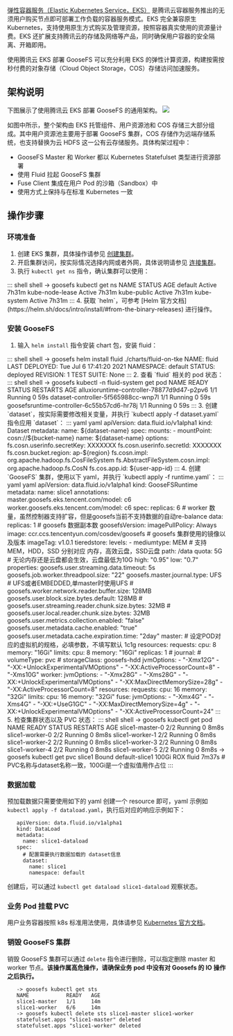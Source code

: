  [弹性容器服务（Elastic Kubernetes Service，EKS）](https://intl.cloud.tencent.com/document/product/457/34040) 是腾讯云容器服务推出的无须用户购买节点即可部署工作负载的容器服务模式。EKS 完全兼容原生 Kubernetes，支持使用原生方式购买及管理资源，按照容器真实使用的资源量计费。EKS 还扩展支持腾讯云的存储及网络等产品，同时确保用户容器的安全隔离、开箱即用。

使用腾讯云 EKS 部署 GooseFS 可以充分利用 EKS 的弹性计算资源，构建按需按秒付费的对象存储（Cloud Object Storage，COS）存储访问加速服务。

## 架构说明

下图展示了使用腾讯云 EKS 部署 GooseFS 的通用架构。
![](https://main.qcloudimg.com/raw/edccf984a806e02a53dd2f88a6fb4728.jpg)

如图中所示，整个架构由 EKS 托管组件、用户资源池和 COS 存储三大部分组成。其中用户资源池主要用于部署 GooseFS 集群，COS 存储作为远端存储系统，也支持替换为云 HDFS 这一公有云存储服务。具体构架过程中：
- GooseFS Master 和 Worker 都以 Kubernetes Statefulset 类型进行资源部署
- 使用 Fluid 拉起 GooseFS 集群
- Fuse Client 集成在用户 Pod 的沙箱（Sandbox）中
- 使用方式上保持与在标准 Kubernetes 一致

## 操作步骤

### 环境准备

1. 创建 EKS 集群，具体操作请参见 [创建集群](https://intl.cloud.tencent.com/document/product/457/34048)。
2. 开启集群访问，按实际情况选择内网或者外网，具体说明请参见 [连接集群](https://intl.cloud.tencent.com/document/product/457/34049)。
3. 执行 `kubectl get ns` 指令，确认集群可以使用：
<dx-codeblock>
::: shell shell
   -> goosefs kubectl get ns
   NAME              STATUS   AGE
   default           Active   7h31m
   kube-node-lease   Active   7h31m
   kube-public       Active   7h31m
   kube-system       Active   7h31m
:::
</dx-codeblock>
4. 获取 `helm`，可参考 [Helm 官方文档](https://helm.sh/docs/intro/install/#from-the-binary-releases) 进行操作。

### 安装 GooseFS 

1. 输入 `helm install` 指令安装 chart 包，安装 fluid：
<dx-codeblock>
::: shell shell
   -> goosefs helm install fluid ./charts/fluid-on-tke
   NAME: fluid
   LAST DEPLOYED: Tue Jul  6 17:41:20 2021
   NAMESPACE: default
   STATUS: deployed
   REVISION: 1
   TEST SUITE: None
:::
</dx-codeblock>
2. 查看 `fluid` 相关的 pod 状态：
<dx-codeblock>
::: shell shell
   -> goosefs kubectl -n fluid-system get pod
   NAME                                         READY   STATUS    RESTARTS   AGE
   alluxioruntime-controller-78877d9d47-p2pv6   1/1     Running   0          59s
   dataset-controller-5f565988cc-wnp7l          1/1     Running   0          59s
   goosefsruntime-controller-6c55b57cd6-hr78j   1/1     Running   0          59s
:::
</dx-codeblock>
3. 创建 `dataset`，按实际需要修改相关变量，并执行 `kubectl apply -f dataset.yaml` 指令应用 `dataset`：
<dx-codeblock>
::: yaml yaml
   apiVersion: data.fluid.io/v1alpha1
   kind: Dataset
   metadata:
     name: ${dataset-name}
   spec:
     mounts:
     - mountPoint: cosn://${bucket-name}
       name: ${dataset-name}
       options:
         fs.cosn.userinfo.secretKey: XXXXXXX
         fs.cosn.userinfo.secretId: XXXXXXX
         fs.cosn.bucket.region: ap-${region}
         fs.cosn.impl: org.apache.hadoop.fs.CosFileSystem
         fs.AbstractFileSystem.cosn.impl: org.apache.hadoop.fs.CosN
         fs.cos.app.id: ${user-app-id}
:::
</dx-codeblock>
4. 创建 `GooseFS` 集群，使用以下 yaml，并执行 `kubectl apply -f runtime.yaml`：
<dx-codeblock>
::: yaml yaml
    apiVersion: data.fluid.io/v1alpha1
    kind: GooseFSRuntime
    metadata:
      name: slice1
      annotations:
        master.goosefs.eks.tencent.com/model: c6
        worker.goosefs.eks.tencent.com/model: c6
    spec:
      replicas: 6 # worker 数量，虽然控制器支持扩容，但是goosefs当前不支持数据的自动re-balance
      data:
        replicas: 1  # goosefs 数据副本数
      goosefsVersion:
        imagePullPolicy: Always
        image: ccr.ccs.tencentyun.com/cosdev/goosefs   # goosefs 集群使用的镜像以及版本
        imageTag: v1.0.1
      tieredstore:
        levels:
          - mediumtype: MEM # 支持MEM，HDD，SSD 分别对应 内存，高效云盘，SSD云盘
            path: /data
            quota: 5G   # 无论内存还是云盘都会生效，云盘最低为10G
            high: "0.95"
            low: "0.7"
      properties:
        goosefs.user.streaming.data.timeout: 5s
        goosefs.job.worker.threadpool.size: "22"
        goosefs.master.journal.type: UFS        # UFS或者EMBEDDED,单master时使用UFS
    #    goosefs.worker.network.reader.buffer.size: 128MB
        goosefs.user.block.size.bytes.default: 128MB
    #    goosefs.user.streaming.reader.chunk.size.bytes: 32MB
    #    goosefs.user.local.reader.chunk.size.bytes: 32MB
        goosefs.user.metrics.collection.enabled: "false"
        goosefs.user.metadata.cache.enabled: "true"
        goosefs.user.metadata.cache.expiration.time: "2day"
      master:
        # 设定POD对应的虚拟机的规格，必填参数，不填写默认 1c1g
        resources:
          requests:
            cpu: 8
            memory: "16Gi"
          limits:
            cpu: 8
            memory: "16Gi"
        replicas: 1
    #    journal:
    #      volumeType: pvc
    #      storageClass: goosefs-hdd
        jvmOptions:
          - "-Xmx12G"
          - "-XX:+UnlockExperimentalVMOptions"
          - "-XX:ActiveProcessorCount=8"
          - "-Xms10G"
      worker:
        jvmOptions:
          - "-Xmx28G"
          - "-Xms28G"
          - "-XX:+UnlockExperimentalVMOptions"
          - "-XX:MaxDirectMemorySize=28g"
          - "-XX:ActiveProcessorCount=8"
        resources:
          requests:
            cpu: 16
            memory: "32Gi"
          limits:
            cpu: 16
            memory: "32Gi"
      fuse:
        jvmOptions:
          - "-Xmx4G"
          - "-Xms4G"
          - "-XX:+UseG1GC"
          - "-XX:MaxDirectMemorySize=4g"
          - "-XX:+UnlockExperimentalVMOptions"
          - "-XX:ActiveProcessorCount=24"
:::
</dx-codeblock>
5. 检查集群状态以及 PVC 状态：
<dx-codeblock>
::: shell shell
   -> goosefs kubectl get pod
   NAME              READY   STATUS    RESTARTS   AGE
   slice1-master-0   2/2     Running   0          8m8s
   slice1-worker-0   2/2     Running   0          8m8s
   slice1-worker-1   2/2     Running   0          8m8s
   slice1-worker-2   2/2     Running   0          8m8s
   slice1-worker-3   2/2     Running   0          8m8s
   slice1-worker-4   2/2     Running   0          8m8s
   slice1-worker-5   2/2     Running   0          8m8s
   -> goosefs kubectl get pvc
   slice1 Bound default-slice1 100Gi ROX fluid 7m37s       # PVC名称与dataset名称一致，100Gi是一个虚拟值用作占位
:::
</dx-codeblock>


### 数据加载
预加载数据只需要使用如下的 yaml 创建一个 resource 即可，yaml 示例如 `kubectl apply -f dataload.yaml`，执行后对应的响应示例如下：
```
   apiVersion: data.fluid.io/v1alpha1
   kind: DataLoad
   metadata:
     name: slice1-dataload
   spec:
     # 配置需要执行数据加载的 dataset信息
     dataset:
       name: slice1
       namespace: default
```

创建后，可以通过 `kubectl get dataload slice1-dataload` 观察状态。

### 业务 Pod 挂载 PVC

用户业务容器按照 k8s 标准用法使用，具体请参见 [Kubernetes 官方文档](https://kubernetes.io/docs/concepts/storage/persistent-volumes/)。

### 销毁 GooseFS 集群

销毁 GooseFS 集群可以通过 `delete` 指令进行删除，可以指定删除 master 和 worker 节点。**该操作属高危操作，请确保业务 pod 中没有对 Goosefs 的 IO 操作之后执行。**
```
   -> goosefs kubectl get sts
   NAME            READY   AGE
   slice1-master   1/1     14m
   slice1-worker   6/6     14m
   -> goosefs kubectl delete sts slice1-master slice1-worker
   statefulset.apps "slice1-master" deleted
   statefulset.apps "slice1-worker" deleted
```
